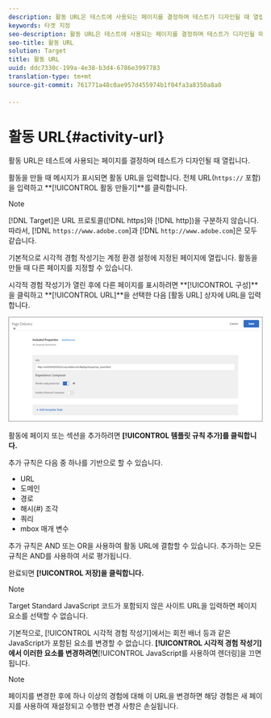 ```yaml
---
description: 활동 URL은 테스트에 사용되는 페이지를 결정하며 테스트가 디자인될 때 열립니다.
keywords: 타겟 지정
seo-description: 활동 URL은 테스트에 사용되는 페이지를 결정하며 테스트가 디자인될 때 열립니다.
seo-title: 활동 URL
solution: Target
title: 활동 URL
uuid: ddc7330c-199a-4e38-b3d4-6786e3997783
translation-type: tm+mt
source-git-commit: 761771a48c0ae957d455974b1f04fa3a8350a8a0

---
```



# 활동 URL{#activity-url}

활동 URL은 테스트에 사용되는 페이지를 결정하며 테스트가 디자인될 때 열립니다.

활동을 만들 때 메시지가 표시되면 활동 URL을 입력합니다. 전체 URL(`https://` 포함)을 입력하고 **[!UICONTROL 활동 만들기]**를 클릭합니다.

>[!NOTE]
>
>[!DNL Target]은 URL 프로토콜([!DNL https]와 [!DNL http])을 구분하지 않습니다. 따라서, [!DNL `https://www.adobe.com`]과 [!DNL `http://www.adobe.com`]은 모두 같습니다.

기본적으로 시각적 경험 작성기는 계정 환경 설정에 지정된 페이지에 열립니다. 활동을 만들 때 다른 페이지를 지정할 수 있습니다.

시각적 경험 작성기가 열린 후에 다른 페이지를 표시하려면 **[!UICONTROL 구성]**을 클릭하고 **[!UICONTROL URL]**을 선택한 다음 [활동 URL] 상자에 URL을 입력합니다.

![](assets/url-config.png)

활동에 페이지 또는 섹션을 추가하려면 **[!UICONTROL 템플릿 규칙 추가]를 클릭합니다.**

추가 규칙은 다음 중 하나를 기반으로 할 수 있습니다.

* URL
* 도메인
* 경로
* 해시(#) 조각
* 쿼리
* mbox 매개 변수

추가 규칙은 AND 또는 OR을 사용하여 활동 URL에 결합할 수 있습니다. 추가하는 모든 규칙은 AND를 사용하여 서로 평가됩니다.

완료되면 **[!UICONTROL 저장]을 클릭합니다.**

>[!NOTE]
>
>Target Standard JavaScript 코드가 포함되지 않은 사이트 URL을 입력하면 페이지 요소를 선택할 수 없습니다.

기본적으로, [!UICONTROL 시각적 경험 작성기]에서는 회전 배너 등과 같은 JavaScript가 포함된 요소를 변경할 수 없습니다. **[!UICONTROL 시각적 경험 작성기]에서 이러한 요소를 변경하려면**[!UICONTROL JavaScript를 사용하여 렌더링]을 끄면 됩니다.

>[!NOTE]
>
>페이지를 변경한 후에 하나 이상의 경험에 대해 이 URL을 변경하면 해당 경험은 새 페이지를 사용하여 재설정되고 수행한 변경 사항은 손실됩니다.

